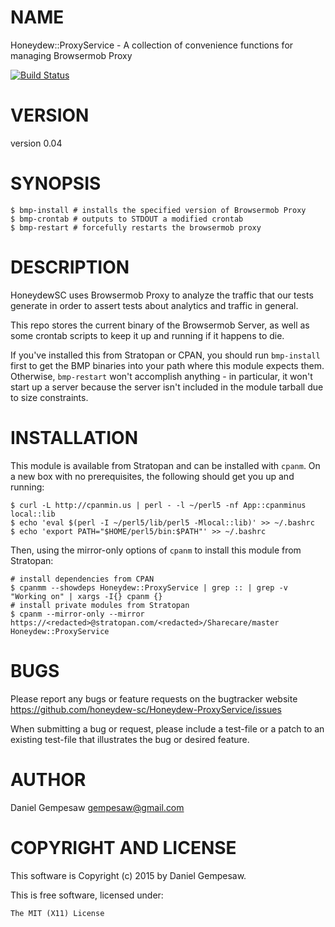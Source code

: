 # NAME

Honeydew::ProxyService - A collection of convenience functions for managing Browsermob Proxy

[![Build Status](https://travis-ci.org/honeydew-sc/Honeydew-ProxyService.svg?branch=master)](https://travis-ci.org/honeydew-sc/Honeydew-ProxyService)

# VERSION

version 0.04

# SYNOPSIS

    $ bmp-install # installs the specified version of Browsermob Proxy
    $ bmp-crontab # outputs to STDOUT a modified crontab
    $ bmp-restart # forcefully restarts the browsermob proxy

# DESCRIPTION

HoneydewSC uses Browsermob Proxy to analyze the traffic that our tests
generate in order to assert tests about analytics and traffic in
general.

This repo stores the current binary of the Browsermob Server, as well
as some crontab scripts to keep it up and running if it happens to
die.

If you've installed this from Stratopan or CPAN, you should run
`bmp-install` first to get the BMP binaries into your path where this
module expects them. Otherwise, `bmp-restart` won't accomplish
anything - in particular, it won't start up a server because the
server isn't included in the module tarball due to size constraints.

# INSTALLATION

This module is available from Stratopan and can be installed with
`cpanm`. On a new box with no prerequisites, the following should get
you up and running:

    $ curl -L http://cpanmin.us | perl - -l ~/perl5 -nf App::cpanminus local::lib
    $ echo 'eval $(perl -I ~/perl5/lib/perl5 -Mlocal::lib)' >> ~/.bashrc
    $ echo 'export PATH="$HOME/perl5/bin:$PATH"' >> ~/.bashrc

Then, using the mirror-only options of `cpanm` to install this module
from Stratopan:

    # install dependencies from CPAN
    $ cpanmm --showdeps Honeydew::ProxyService | grep :: | grep -v "Working on" | xargs -I{} cpanm {}
    # install private modules from Stratopan
    $ cpanm --mirror-only --mirror https://<redacted>@stratopan.com/<redacted>/Sharecare/master Honeydew::ProxyService

# BUGS

Please report any bugs or feature requests on the bugtracker website
https://github.com/honeydew-sc/Honeydew-ProxyService/issues

When submitting a bug or request, please include a test-file or a
patch to an existing test-file that illustrates the bug or desired
feature.

# AUTHOR

Daniel Gempesaw <gempesaw@gmail.com>

# COPYRIGHT AND LICENSE

This software is Copyright (c) 2015 by Daniel Gempesaw.

This is free software, licensed under:

    The MIT (X11) License
